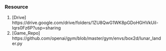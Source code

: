 ### Resource
<ol>
  <li>[Drive] https://drive.google.com/drive/folders/1ZU8QwG1WK8pGDoHGHVkUil-lqrs0Fz6P?usp=sharing</li>
  <li>[Game_Repo] https://github.com/openai/gym/blob/master/gym/envs/box2d/lunar_lander.py</li>
</ol>
